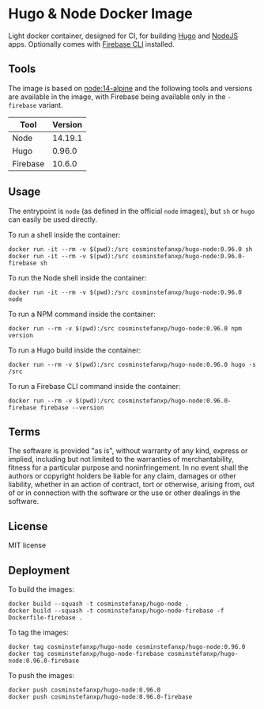 # Hugo & Node Docker Image

Light docker container, designed for CI, for building [Hugo](https://gohugo.io) and [NodeJS](https://nodejs.org) apps.
Optionally comes with [Firebase CLI](https://firebase.google.com/docs/cli) installed.

## Tools

The image is based on [node:14-alpine](https://hub.docker.com/_/node) and the following tools and versions are available
in the image, with Firebase being available only in the `-firebase` variant.

| Tool     | Version | 
|----------|---------|
| Node     | 14.19.1 |
| Hugo     | 0.96.0  |
| Firebase | 10.6.0  |

## Usage

The entrypoint is `node` (as defined in the official `node` images), but `sh` or `hugo` can easily be used directly.

To run a shell inside the container:

```shell script
docker run -it --rm -v $(pwd):/src cosminstefanxp/hugo-node:0.96.0 sh
docker run -it --rm -v $(pwd):/src cosminstefanxp/hugo-node:0.96.0-firebase sh
```

To run the Node shell inside the container:

```shell script
docker run -it --rm -v $(pwd):/src cosminstefanxp/hugo-node:0.96.0 node
```

To run a NPM command inside the container:

```shell script
docker run --rm -v $(pwd):/src cosminstefanxp/hugo-node:0.96.0 npm version
```

To run a Hugo build inside the container:

```shell script
docker run --rm -v $(pwd):/src cosminstefanxp/hugo-node:0.96.0 hugo -s /src
```

To run a Firebase CLI command inside the container:

```shell script
docker run --rm -v $(pwd):/src cosminstefanxp/hugo-node:0.96.0-firebase firebase --version
```

## Terms

The software is provided "as is", without warranty of any kind, express or implied, including but not limited to the
warranties of merchantability, fitness for a particular purpose and noninfringement. In no event shall the authors or
copyright holders be liable for any claim, damages or other liability, whether in an action of contract, tort or
otherwise, arising from, out of or in connection with the software or the use or other dealings in the software.

## License

MIT license

## Deployment

To build the images:

```shell script
docker build --squash -t cosminstefanxp/hugo-node .
docker build --squash -t cosminstefanxp/hugo-node-firebase -f Dockerfile-firebase .
```

To tag the images:

```shell script
docker tag cosminstefanxp/hugo-node cosminstefanxp/hugo-node:0.96.0
docker tag cosminstefanxp/hugo-node-firebase cosminstefanxp/hugo-node:0.96.0-firebase
```

To push the images:

```shell script
docker push cosminstefanxp/hugo-node:0.96.0
docker push cosminstefanxp/hugo-node:0.96.0-firebase
```
